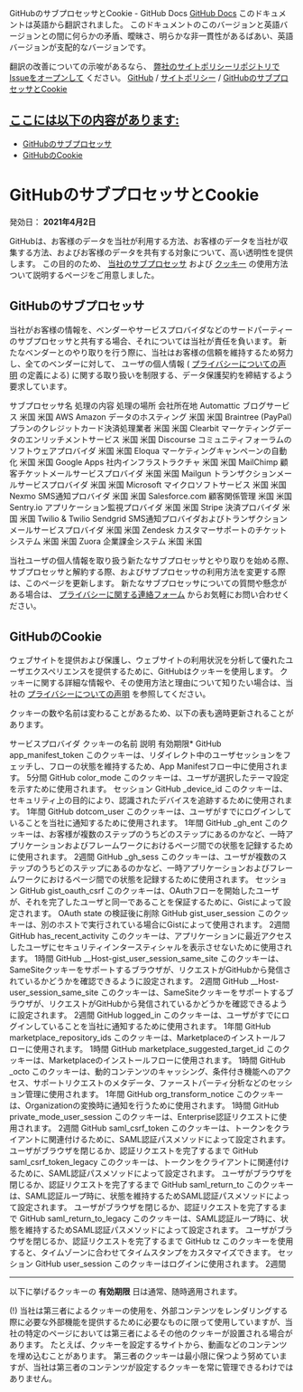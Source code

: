 GitHubのサブプロセッサとCookie - GitHub Docs
[GitHub Docs](/ja)
このドキュメントは英語から翻訳されました。 このドキュメントのこのバージョンと英語バージョンとの間に何らかの矛盾、曖昧さ、明らかな非一貫性があるばあい、英語バージョンが支配的なバージョンです。

翻訳の改善についての示唆があるなら、
[弊社のサイトポリシーリポジトリでIssueをオープンして](https://github.com/github/site-policy/issues)
ください。
[GitHub](/ja/github)
/
[サイトポリシー](/ja/github/site-policy)
/
[GitHubのサブプロセッサとCookie](/ja/github/site-policy/github-subprocessors-and-cookies)

## [ここには以下の内容があります:](#in-this-article)
- [GitHubのサブプロセッサ](#github-subprocessors)
- [GitHubのCookie](#cookies-on-github)

# GitHubのサブプロセッサとCookie

発効日：
**2021年4月2日**

GitHubは、お客様のデータを当社が利用する方法、お客様のデータを当社が収集する方法、およびお客様のデータを共有する対象について、高い透明性を提供します。 この目的のため、
[当社のサブプロセッサ](#github-subprocessors)
および
[クッキー](#cookies-on-github)
の使用方法ついて説明するページをご用意しました。

## GitHubのサブプロセッサ

当社がお客様の情報を、ベンダーやサービスプロバイダなどのサードパーティーのサブプロセッサと共有する場合、それについては当社が責任を負います。 新たなベンダーとのやり取りを行う際に、当社はお客様の信頼を維持するため努力し、全てのベンダーに対して、 ユーザの個人情報 (
[プライバシーについての声明](/ja/articles/github-privacy-statement)
の定義による) に関する取り扱いを制限する、データ保護契約を締結するよう要求しています。

サブプロセッサ名
処理の内容
処理の場所
会社所在地
Automattic
ブログサービス
米国
米国
AWS Amazon
データのホスティング
米国
米国
Braintree (PayPal)
プランのクレジットカード決済処理業者
米国
米国
Clearbit
マーケティングデータのエンリッチメントサービス
米国
米国
Discourse
コミュニティフォーラムのソフトウェアプロバイダ
米国
米国
Eloqua
マーケティングキャンペーンの自動化
米国
米国
Google Apps
社内インフラストラクチャ
米国
米国
MailChimp
顧客チケットメールサービスプロバイダ
米国
米国
Mailgun
トランザクションメールサービスプロバイダ
米国
米国
Microsoft
マイクロソフトサービス
米国
米国
Nexmo
SMS通知プロバイダ
米国
米国
Salesforce.com
顧客関係管理
米国
米国
Sentry.io
アプリケーション監視プロバイダ
米国
米国
Stripe
決済プロバイダ
米国
米国
Twilio &amp; Twilio Sendgrid
SMS通知プロバイダおよびトランザクションメールサービスプロバイダ
米国
米国
Zendesk
カスタマーサポートのチケットシステム
米国
米国
Zuora
企業課金システム
米国
米国

当社ユーザの個人情報を取り扱う新たなサブプロセッサとやり取りを始める際、サブプロセッサと解約する際、およびサブプロセッサの利用方法を変更する際は、このページを更新します。 新たなサブプロセッサについての質問や懸念がある場合は、
[プライバシーに関する連絡フォーム](https://github.com/contact/privacy)
からお気軽にお問い合わせください。

## GitHubのCookie

ウェブサイトを提供および保護し、ウェブサイトの利用状況を分析して優れたユーザエクスペリエンスを提供するために、GitHubはクッキーを使用します。 クッキーに関する詳細な情報や、その使用方法と理由について知りたい場合は、当社の
[プライバシーについての声明](/ja/github/site-policy/github-privacy-statement#our-use-of-cookies-and-tracking)
を参照してください。

クッキーの数や名前は変わることがあるため、以下の表も適時更新されることがあります。

サービスプロバイダ
クッキーの名前
説明
有効期限*
GitHub
app_manifest_token
このクッキーは、リダイレクト中のユーザセッションをフェッチし、フローの状態を維持するため、App Manifestフロー中に使用されます。
5分間
GitHub
color_mode
このクッキーは、ユーザが選択したテーマ設定を示すために使用されます。
セッション
GitHub
_device_id
このクッキーは、セキュリティ上の目的により、認識されたデバイスを追跡するために使用されます。
1年間
GitHub
dotcom_user
このクッキーは、ユーザがすでにログインしていることを当社に通知するために使用されます。
1年間
GitHub
_gh_ent
このクッキーは、お客様が複数のステップのうちどのステップにあるのかなど、一時アプリケーションおよびフレームワークにおけるページ間での状態を記録するために使用されます。
2週間
GitHub
_gh_sess
このクッキーは、ユーザが複数のステップのうちどのステップにあるのかなど、一時アプリケーションおよびフレームワークにおけるページ間での状態を記録するために使用されます。
セッション
GitHub
gist_oauth_csrf
このクッキーは、OAuthフローを開始したユーザが、それを完了したユーザと同一であることを保証するために、Gistによって設定されます。
OAuth state の検証後に削除
GitHub
gist_user_session
このクッキーは、別のホストで実行されている場合にGistによって使用されます。
2週間
GitHub
has_recent_activity
このクッキーは、アプリケーションに最近アクセスしたユーザにセキュリティインタースティシャルを表示させないために使用されます。
1時間
GitHub
__Host-gist_user_session_same_site
このクッキーは、SameSiteクッキーをサポートするブラウザが、リクエストがGitHubから発信されているかどうかを確認できるように設定されます。
2週間
GitHub
__Host-user_session_same_site
このクッキーは、SameSiteクッキーをサポートするブラウザが、リクエストがGitHubから発信されているかどうかを確認できるように設定されます。
2週間
GitHub
logged_in
このクッキーは、ユーザがすでにログインしていることを当社に通知するために使用されます。
1年間
GitHub
marketplace_repository_ids
このクッキーは、Marketplaceのインストールフローに使用されます。
1時間
GitHub
marketplace_suggested_target_id
このクッキーは、Marketplaceのインストールフローに使用されます。
1時間
GitHub
_octo
このクッキーは、動的コンテンツのキャッシング、条件付き機能へのアクセス、サポートリクエストのメタデータ、ファーストパーティ分析などのセッション管理に使用されます。
1年間
GitHub
org_transform_notice
このクッキーは、Organizationの変換時に通知を行うために使用されます。
1時間
GitHub
private_mode_user_session
このクッキーは、Enterprise認証リクエストに使用されます。
2週間
GitHub
saml_csrf_token
このクッキーは、トークンをクライアントに関連付けるために、SAML認証パスメソッドによって設定されます。
ユーザがブラウザを閉じるか、認証リクエストを完了するまで
GitHub
saml_csrf_token_legacy
このクッキーは、トークンをクライアントに関連付けるために、SAML認証パスメソッドによって設定されます。
ユーザがブラウザを閉じるか、認証リクエストを完了するまで
GitHub
saml_return_to
このクッキーは、SAML認証ループ時に、状態を維持するためSAML認証パスメソッドによって設定されます。
ユーザがブラウザを閉じるか、認証リクエストを完了するまで
GitHub
saml_return_to_legacy
このクッキーは、SAML認証ループ時に、状態を維持するためSAML認証パスメソッドによって設定されます。
ユーザがブラウザを閉じるか、認証リクエストを完了するまで
GitHub
tz
このクッキーを使用すると、タイムゾーンに合わせてタイムスタンプをカスタマイズできます。
セッション
GitHub
user_session
このクッキーはログインに使用されます。
2週間

***
以下に挙げるクッキーの
**有効期限**
日は通常、随時適用されます。

(!) 当社は第三者によるクッキーの使用を、外部コンテンツをレンダリングする際に必要な外部機能を提供するために必要なものに限って使用していますが、当社の特定のページにおいては第三者によるその他のクッキーが設置される場合があります。 たとえば、クッキーを設定するサイトから、動画などのコンテンツを埋め込むことがあります。 第三者のクッキーは最小限に保つよう努めていますが、当社は第三者のコンテンツが設定するクッキーを常に管理できるわけではありません。
